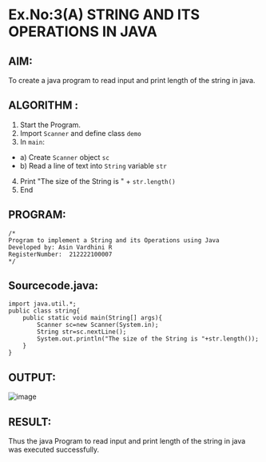 # Ex.No:3(A)  STRING AND ITS OPERATIONS IN JAVA
## AIM:
To create a java program to read input and print length of the string in java.

## ALGORITHM :
1.  Start the Program.
2.	Import `Scanner` and define class `demo`
3.	In `main`:
-	a) Create `Scanner` object `sc`
-	b) Read a line of text into `String` variable `str`
4.	Print "The size of the String is " + `str.length()`
5.	End




## PROGRAM:
 ```
/*
Program to implement a String and its Operations using Java
Developed by: Asin Vardhini R
RegisterNumber:  212222100007
*/
```

## Sourcecode.java:

```
import java.util.*;
public class string{
    public static void main(String[] args){
        Scanner sc=new Scanner(System.in);
        String str=sc.nextLine();
        System.out.println("The size of the String is "+str.length());
    }
}
```






## OUTPUT:
![image](https://github.com/user-attachments/assets/5d2fd4cf-7be2-4f6e-9d85-dc353f8f83bf)



## RESULT:
Thus the java Program to read input and print length of the string in java was executed successfully.


